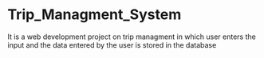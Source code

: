 # Trip_Managment_System
It is a web development project on trip managment in which user enters the input and the data entered by the user is stored in the database
